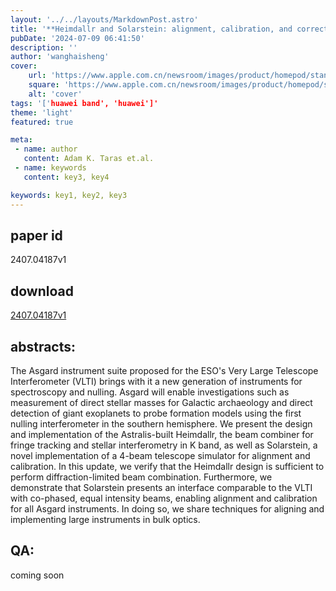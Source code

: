 ```yaml
---
layout: '../../layouts/MarkdownPost.astro'
title: '**Heimdallr and Solarstein: alignment, calibration, and correction in the Asgard suite at the VLTI**'
pubDate: '2024-07-09 06:41:50'
description: ''
author: 'wanghaisheng'
cover:
    url: 'https://www.apple.com.cn/newsroom/images/product/homepod/standard/Apple-HomePod-hero-230118_big.jpg.large_2x.jpg'
    square: 'https://www.apple.com.cn/newsroom/images/product/homepod/standard/Apple-HomePod-hero-230118_big.jpg.large_2x.jpg'
    alt: 'cover'
tags: '['huawei band', 'huawei']' 
theme: 'light'
featured: true

meta:
 - name: author
   content: Adam K. Taras et.al.
 - name: keywords
   content: key3, key4

keywords: key1, key2, key3
---
```


## paper id
2407.04187v1
## download
[2407.04187v1](http://arxiv.org/abs/2407.04187v1)
## abstracts:
The Asgard instrument suite proposed for the ESO's Very Large Telescope Interferometer (VLTI) brings with it a new generation of instruments for spectroscopy and nulling. Asgard will enable investigations such as measurement of direct stellar masses for Galactic archaeology and direct detection of giant exoplanets to probe formation models using the first nulling interferometer in the southern hemisphere. We present the design and implementation of the Astralis-built Heimdallr, the beam combiner for fringe tracking and stellar interferometry in K band, as well as Solarstein, a novel implementation of a 4-beam telescope simulator for alignment and calibration. In this update, we verify that the Heimdallr design is sufficient to perform diffraction-limited beam combination. Furthermore, we demonstrate that Solarstein presents an interface comparable to the VLTI with co-phased, equal intensity beams, enabling alignment and calibration for all Asgard instruments. In doing so, we share techniques for aligning and implementing large instruments in bulk optics.
## QA:
coming soon
